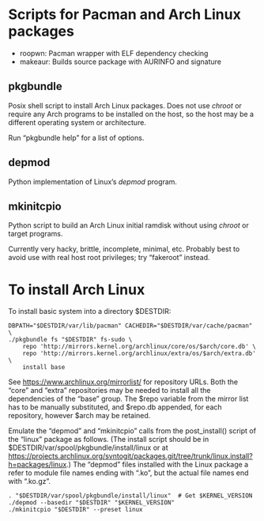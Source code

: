 ﻿# Scripts for Pacman and Arch Linux packages #

* roopwn: Pacman wrapper with ELF dependency checking
* makeaur: Builds source package with AURINFO and signature

## pkgbundle ##

Posix shell script to install Arch Linux packages. Does not use _chroot_ or
require any Arch programs to be installed on the host, so the host may be a
different operating system or architecture.

Run “pkgbundle help” for a list of options.

## depmod ##

Python implementation of Linux’s _depmod_ program.

## mkinitcpio ##

Python script to build an Arch Linux initial ramdisk
without using _chroot_ or target programs.

Currently very hacky, brittle, incomplete, minimal, etc.
Probably best to avoid use with real host root privileges;
try “fakeroot” instead.

# To install Arch Linux #

To install basic system into a directory $DESTDIR:

    DBPATH="$DESTDIR/var/lib/pacman" CACHEDIR="$DESTDIR/var/cache/pacman" \
    ./pkgbundle fs "$DESTDIR" fs-sudo \
        repo 'http://mirrors.kernel.org/archlinux/core/os/$arch/core.db' \
        repo 'http://mirrors.kernel.org/archlinux/extra/os/$arch/extra.db' \
        install base

See <https://www.archlinux.org/mirrorlist/> for repository URLs.
Both the “core” and “extra” repositories may be needed
to install all the dependencies of the “base” group.
The $repo variable from the mirror list has to be manually substituted,
and $repo.db appended, for each repository, however $arch may be retained.

Emulate the “depmod” and “mkinitcpio” calls
from the post_install() script of the “linux” package as follows.
(The install script should be in $DESTDIR/var/spool/pkgbundle/install/linux
or at
<https://projects.archlinux.org/svntogit/packages.git/tree/trunk/linux.install?h=packages/linux>.)
The “depmod” files installed with the Linux package a refer
to module file names ending with “.ko”,
but the actual file names end with “.ko.gz”.

    . "$DESTDIR/var/spool/pkgbundle/install/linux"  # Get $KERNEL_VERSION
    ./depmod --basedir "$DESTDIR" "$KERNEL_VERSION"
    ./mkinitcpio "$DESTDIR" --preset linux
